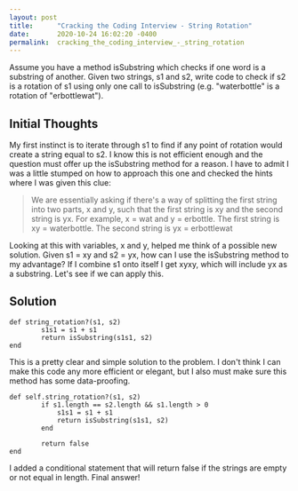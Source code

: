 ```yaml
---
layout: post
title:      "Cracking the Coding Interview - String Rotation"
date:       2020-10-24 16:02:20 -0400
permalink:  cracking_the_coding_interview_-_string_rotation
---
```



Assume you have a method isSubstring which checks if one word is a substring of another. Given two strings, s1 and s2, write code to check if s2 is a rotation of s1 using only one call to isSubstring (e.g. "waterbottle" is a rotation of "erbottlewat").

## Initial Thoughts

My first instinct is to iterate through s1 to find if any point of rotation would create a string equal to s2. I know this is not efficient enough and the question must offer up the isSubstring method for a reason. I have to admit I was a little stumped on how to approach this one and checked the hints where I was given this clue:

> We are essentially asking if there's a way of splitting the first string into two parts, x and y, such that the first string is xy and the second string is yx. For example, x = wat and y = erbottle. The first string is xy = waterbottle. The second string is yx = erbottlewat
> 

Looking at this with variables, x and y, helped me think of a possible new solution. Given s1 = xy and s2 = yx, how can I use the isSubstring method to my advantage? If I combine s1 onto itself I get xyxy, which will include yx as a substring. Let's see if we can apply this.

## Solution

```
def string_rotation?(s1, s2)
        s1s1 = s1 + s1
        return isSubstring(s1s1, s2)
end
```

This is a pretty clear and simple solution to the problem. I don't think I can make this code any more efficient or elegant, but I also must make sure this method has some data-proofing.

```
def self.string_rotation?(s1, s2)
        if s1.length == s2.length && s1.length > 0
            s1s1 = s1 + s1
            return isSubstring(s1s1, s2)
        end
        
        return false
end
```

I added a conditional statement that will return false if the strings are empty or not equal in length. Final answer!

